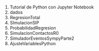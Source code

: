 
1.	Tutorial de Python con Jupyter Notebook
2.	dados
3.	RegresionTotal
4.	SImulacionSIP
5.	ProbabilidadRegresion
6.	SimulacionContactosR0
7.	SimuladorEventosSympyParte2
8.	AjusteVariablesPython
